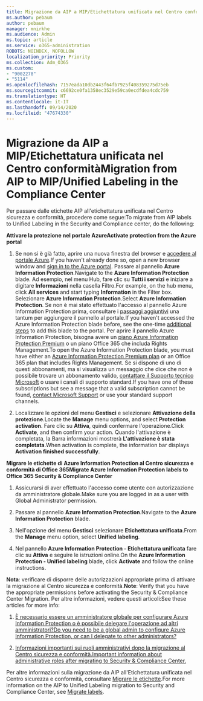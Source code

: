```yaml
---
title: Migrazione da AIP a MIP/Etichettatura unificata nel Centro conformità
ms.author: pebaum
author: pebaum
manager: mnirkhe
ms.audience: Admin
ms.topic: article
ms.service: o365-administration
ROBOTS: NOINDEX, NOFOLLOW
localization_priority: Priority
ms.collection: Adm_O365
ms.custom:
- "9002278"
- "5114"
ms.openlocfilehash: 7157eada10db2443f64fb7925f408359275d75eb
ms.sourcegitcommit: c6692ce0fa1358ec3529e59ca0ecdfdea4cdc759
ms.translationtype: HT
ms.contentlocale: it-IT
ms.lasthandoff: 09/14/2020
ms.locfileid: "47674330"
---
```

# <a name="migration-from-aip-to-mipunified-labeling-in-the-compliance-center"></a><span data-ttu-id="f8889-102">Migrazione da AIP a MIP/Etichettatura unificata nel Centro conformità</span><span class="sxs-lookup"><span data-stu-id="f8889-102">Migration from AIP to MIP/Unified Labeling in the Compliance Center</span></span>

<span data-ttu-id="f8889-103">Per passare dalle etichette AIP all'etichettatura unificata nel Centro sicurezza e conformità, procedere come segue:</span><span class="sxs-lookup"><span data-stu-id="f8889-103">To migrate from AIP labels to Unified Labeling in the Security and Compliance center, do the following:</span></span>

<span data-ttu-id="f8889-104">**Attivare la protezione nel portale Azure**</span><span class="sxs-lookup"><span data-stu-id="f8889-104">**Activate protection from the Azure portal**</span></span>

1. <span data-ttu-id="f8889-105">Se non si è già fatto, aprire una nuova finestra del browser e [accedere al portale Azure](https://docs.microsoft.com/azure/information-protection/deploy-use/configure-policy#signing-in-to-the-azure-portal).</span><span class="sxs-lookup"><span data-stu-id="f8889-105">If you haven't already done so, open a new browser window and [sign in to the Azure portal](https://docs.microsoft.com/azure/information-protection/deploy-use/configure-policy#signing-in-to-the-azure-portal).</span></span> <span data-ttu-id="f8889-106">Passare al pannello **Azure Information Protection**.</span><span class="sxs-lookup"><span data-stu-id="f8889-106">Navigate to the **Azure Information Protection** blade.</span></span> <span data-ttu-id="f8889-107">Ad esempio, nel menu Hub, fare clic su **Tutti i servizi** e iniziare a digitare **Informazioni** nella casella Filtro.</span><span class="sxs-lookup"><span data-stu-id="f8889-107">For example, on the hub menu, click **All services** and start typing **Information** in the Filter box.</span></span> <span data-ttu-id="f8889-108">Selezionare **Azure Information Protection**.</span><span class="sxs-lookup"><span data-stu-id="f8889-108">Select **Azure Information Protection**.</span></span> <span data-ttu-id="f8889-109">Se non è mai stato effettuato l'accesso al pannello Azure Information Protection prima, consultare i [passaggi aggiuntivi](https://docs.microsoft.com/azure/information-protection/deploy-use/configure-policy#to-access-the-azure-information-protection-blade-for-the-first-time) una tantum per aggiungere il pannello al portale.</span><span class="sxs-lookup"><span data-stu-id="f8889-109">If you haven't accessed the Azure Information Protection blade before, see the one-time [additional steps](https://docs.microsoft.com/azure/information-protection/deploy-use/configure-policy#to-access-the-azure-information-protection-blade-for-the-first-time) to add this blade to the portal.</span></span> <span data-ttu-id="f8889-110">Per aprire il pannello Azure Information Protection, bisogna avere un [piano Azure Information Protection Premium](https://www.microsoft.com/cloud-platform/azure-information-protection-pricing) o un piano Office 365 che includa Rights Management.</span><span class="sxs-lookup"><span data-stu-id="f8889-110">To open the Azure Information Protection blade, you must have either an [Azure Information Protection Premium plan](https://www.microsoft.com/cloud-platform/azure-information-protection-pricing) or an Office 365 plan that includes Rights Management.</span></span> <span data-ttu-id="f8889-111">Se si dispone di uno di questi abbonamenti, ma si visualizza un messaggio che dice che non è possibile trovare un abbonamento valido, [contattare il Supporto tecnico Microsoft](https://docs.microsoft.com/azure/information-protection/get-started/information-support#to-contact-microsoft-support) o usare i canali di supporto standard.</span><span class="sxs-lookup"><span data-stu-id="f8889-111">If you have one of these subscriptions but see a message that a valid subscription cannot be found, [contact Microsoft Support](https://docs.microsoft.com/azure/information-protection/get-started/information-support#to-contact-microsoft-support) or use your standard support channels.</span></span>

2. <span data-ttu-id="f8889-112">Localizzare le opzioni del menu **Gestisci** e selezionare **Attivazione della protezione**.</span><span class="sxs-lookup"><span data-stu-id="f8889-112">Locate the **Manage** menu options, and select **Protection activation**.</span></span> <span data-ttu-id="f8889-113">Fare clic su **Attiva**, quindi confermare l'operazione.</span><span class="sxs-lookup"><span data-stu-id="f8889-113">Click **Activate**, and then confirm your action.</span></span> <span data-ttu-id="f8889-114">Quando l'attivazione è completata, la Barra informazioni mostrerà **L'attivazione è stata completata**.</span><span class="sxs-lookup"><span data-stu-id="f8889-114">When activation is complete, the information bar displays **Activation finished successfully**.</span></span>

<span data-ttu-id="f8889-115">**Migrare le etichette di Azure Information Protection al Centro sicurezza e conformità di Office 365**</span><span class="sxs-lookup"><span data-stu-id="f8889-115">**Migrate Azure Information Protection labels to Office 365 Security & Compliance Center**</span></span>

1. <span data-ttu-id="f8889-116">Assicurarsi di aver effettuato l'accesso come utente con autorizzazione da amministratore globale.</span><span class="sxs-lookup"><span data-stu-id="f8889-116">Make sure you are logged in as a user with Global Administrator permission.</span></span>

2. <span data-ttu-id="f8889-117">Passare al pannello **Azure Information Protection**.</span><span class="sxs-lookup"><span data-stu-id="f8889-117">Navigate to the **Azure Information Protection** blade.</span></span>

3. <span data-ttu-id="f8889-118">Nell'opzione del menu **Gestisci** selezionare **Etichettatura unificata**.</span><span class="sxs-lookup"><span data-stu-id="f8889-118">From the **Manage** menu option, select **Unified labeling**.</span></span>

4. <span data-ttu-id="f8889-119">Nel pannello **Azure Information Protection - Etichettatura unificata** fare clic su **Attiva** e seguire le istruzioni online.</span><span class="sxs-lookup"><span data-stu-id="f8889-119">On the **Azure Information Protection - Unified labeling** blade, click **Activate** and follow the online instructions.</span></span>

<span data-ttu-id="f8889-120">**Nota**: verificare di disporre delle autorizzazioni appropriate prima di attivare la migrazione al Centro sicurezza e conformità.</span><span class="sxs-lookup"><span data-stu-id="f8889-120">**Note**: Verify that you have the appropriate permissions before activating the Security & Compliance Center Migration.</span></span> <span data-ttu-id="f8889-121">Per altre informazioni, vedere questi articoli:</span><span class="sxs-lookup"><span data-stu-id="f8889-121">See these articles for more info:</span></span>

1. [<span data-ttu-id="f8889-122">È necessario essere un amministratore globale per configurare Azure Information Protection o è possibile delegare l'operazione ad altri amministratori?</span><span class="sxs-lookup"><span data-stu-id="f8889-122">Do you need to be a global admin to configure Azure Information Protection, or can I delegate to other administrators?</span></span>](https://docs.microsoft.com/azure/information-protection/faqs#do-you-need-to-be-a-global-admin-to-configure-azure-information-protection-or-can-i-delegate-to-other-administrators)

2. [<span data-ttu-id="f8889-123">Informazioni importanti sui ruoli amministrativi dopo la migrazione al Centro sicurezza e conformità.</span><span class="sxs-lookup"><span data-stu-id="f8889-123">Important information about administrative roles after migrating to Security & Compliance Center.</span></span>](https://docs.microsoft.com/azure/information-protection/configure-policy-migrate-labels#important-information-about-administrative-roles)

<span data-ttu-id="f8889-124">Per altre informazioni sulla migrazione da AIP all'Etichettatura unificata nel Centro sicurezza e conformità, consultare [Migrare le etichette](https://docs.microsoft.com/azure/information-protection/configure-policy-migrate-labels).</span><span class="sxs-lookup"><span data-stu-id="f8889-124">For more information on the AIP to Unified Labeling migration to Security and Compliance Center, see [Migrate labels](https://docs.microsoft.com/azure/information-protection/configure-policy-migrate-labels).</span></span>
